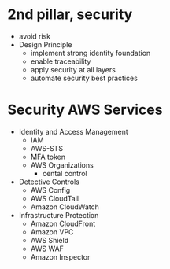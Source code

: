 # 2nd pillar, security

- avoid risk
- Design Principle
  - implement strong identity foundation
  - enable traceability
  - apply security at all layers
  - automate security best practices

# Security AWS Services

- Identity and Access Management
  - IAM
  - AWS-STS
  - MFA token
  - AWS Organizations
    - cental control
- Detective Controls
  - AWS Config
  - AWS CloudTail
  - Amazon CloudWatch
- Infrastructure Protection
  - Amazon CloudFront
  - Amazon VPC
  - AWS Shield
  - AWS WAF
  - Amazon Inspector
